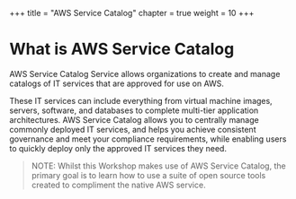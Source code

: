 +++
title = "AWS Service Catalog"
chapter = true
weight = 10
+++

# What is AWS Service Catalog

AWS Service Catalog Service allows organizations to create and manage catalogs of IT services that are approved for use on AWS. 

These IT services can include everything from virtual machine images, servers, software, and databases to complete 
multi-tier application architectures. AWS Service Catalog allows you to centrally manage commonly deployed IT services, 
and helps you achieve consistent governance and meet your compliance requirements, while enabling users to quickly 
deploy only the approved IT services they need.


> NOTE: Whilst this Workshop makes use of AWS Service Catalog, the primary goal is to learn how to use a suite of open source tools created to compliment the native AWS service.
